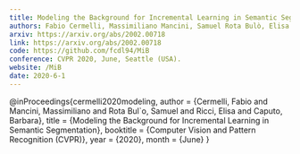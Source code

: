 ```yaml
---
title: Modeling the Background for Incremental Learning in Semantic Segmentation
authors: Fabio Cermelli, Massimiliano Mancini, Samuel Rota Bulò, Elisa Ricci, Barbara Caputo
arxiv: https://arxiv.org/abs/2002.00718
link: https://arxiv.org/abs/2002.00718
code: https://github.com/fcdl94/MiB
conference: CVPR 2020, June, Seattle (USA).
website: /MiB
date: 2020-6-1
---
```

@inProceedings{cermelli2020modeling,
 author = {Cermelli, Fabio and Mancini, Massimiliano and Rota Bul\`o, Samuel and Ricci, Elisa and Caputo, Barbara},
 title  = {Modeling the Background for Incremental Learning in Semantic Segmentation},
 booktitle = {Computer Vision and Pattern Recognition (CVPR)},
 year      = {2020},
 month     = {June}
}
